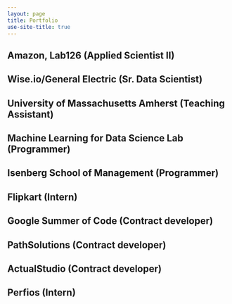 ```yaml
---
layout: page
title: Portfolio
use-site-title: true
---
```


## Amazon, Lab126 (Applied Scientist II)

## Wise.io/General Electric (Sr. Data Scientist)

## University of Massachusetts Amherst (Teaching Assistant)

## Machine Learning for Data Science Lab (Programmer)

## Isenberg School of Management (Programmer)

## Flipkart (Intern)

## Google Summer of Code (Contract developer)

## PathSolutions (Contract developer)

## ActualStudio (Contract developer)

## Perfios (Intern)
